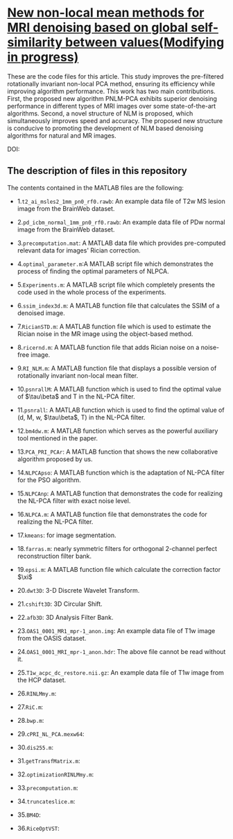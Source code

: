 # [New non-local mean methods for MRI denoising based on global self-similarity between values(Modifying in progress)](https://arxiv.org/abs/2308.14145)
These are the code files for this article. This study improves the pre-filtered rotationally invariant non-local PCA method, ensuring its efficiency while improving algorithm performance. This work has two main contributions. First, the proposed new algorithm PNLM-PCA exhibits superior denoising performance in different types of MRI images over some state-of-the-art algorithms. Second, a novel structure of NLM is proposed, which simultaneously improves speed and accuracy. The proposed new structure is conducive to promoting the development of NLM based denoising algorithms for natural and MR images.

DOI:&#x20;

## The description of files in this repository

The contents contained in the MATLAB files are the following:&#x20;

- 1.`t2_ai_msles2_1mm_pn0_rf0.rawb`: An example data file of T2w MS lesion image from the BrainWeb dataset.

- 2.`pd_icbm_normal_1mm_pn0_rf0.rawb`: An example data file of PDw normal image from the BrainWeb dataset.

- 3.`precomputation.mat`: A MATLAB data file which provides pre-computed relevant data for images' Rician correction.

- 4.`optimal_parameter.m`:A MATLAB script file which demonstrates the process of finding the optimal parameters of NLPCA.

- 5.`Experiments.m`: A MATLAB script file which completely presents the code used in the whole process of the experiments.

- 6.`ssim_index3d.m`: A MATLAB function file that calculates the SSIM of a denoised image.

- 7.`RicianSTD.m`: A MATLAB function file which is used to estimate the Rician noise in the MR image using the object-based method.

- 8.`ricernd.m`: A MATLAB function file that adds Rician noise on a noise-free image.

- 9.`RI_NLM.m`: A MATLAB function file that displays a possible version of rotationally invariant non-local mean filter.

- 10.`psnrallM`: A MATLAB function which is used to find the optimal value of \$\tau\beta\$ and T in the NL-PCA filter.

- 11.`psnrall`: A MATLAB function which is used to find the optimal value of (d, M, w, \$\tau\beta\$, T) in the NL-PCA filter.

- 12.`bm4dw.m`: A MATLAB function which serves as the powerful auxiliary tool mentioned in the paper.

- 13.`PCA_PRI_PCAr`: A MATLAB function that shows the new collaborative algorithm proposed by us.

- 14.`NLPCApso`: A MATLAB function which is the adaptation of NL-PCA filter for the PSO algorithm.

- 15.`NLPCAnp`: A MATLAB function that demonstrates the code for realizing the NL-PCA filter with exact noise level.

- 16.`NLPCA.m`: A MATLAB function file that demonstrates the code for realizing the NL-PCA filter.

- 17.`kmeans`: for image segmentation.

- 18.`farras.m`: nearly symmetric filters for orthogonal 2-channel perfect reconstruction filter bank.

- 19.`epsi.m`: A MATLAB function file which calculate the correction factor \$\xi\$

- 20.`dwt3D`: 3-D Discrete Wavelet Transform.

- 21.`cshift3D`: 3D Circular Shift.

- 22.`afb3D`: 3D Analysis Filter Bank.

- 23.`OAS1_0001_MR1_mpr-1_anon.img`: An example data file of T1w image from the OASIS dataset.

- 24.`OAS1_0001_MRI_mpr-1_anon.hdr`: The above file cannot be read without it.

- 25.`T1w_acpc_dc_restore.nii.gz`: An example data file of T1w image from the HCP dataset.

- 26.`RINLMmy.m`:

- 27.`RiC.m`:

- 28.`bwp.m`:

- 29.`cPRI_NL_PCA.mexw64`:

- 30.`dis255.m`:

- 31.`getTransfMatrix.m`:

- 32.`optimizationRINLMmy.m`:

- 33.`precomputation.m`:

- 34.`truncateslice.m`:

- 35.`BM4D`: 

- 36.`RiceOptVST`: 





